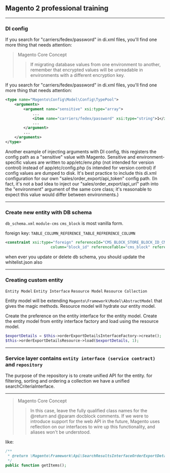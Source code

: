 ## Magento 2 professional training

---

### DI config

If you search for "carriers/fedex/password" in di.xml files, you'll find one more thing that needs attention:

>Magento Core Concept
>>If migrating database values from one environment to another, remember that encrypted values will be unreadable in environments with a different encryption key.

If you search for "carriers/fedex/password" in di.xml files, you'll find one more thing that needs attention:

```xml
<type name="Magento\Config\Model\Config\TypePool">
    <arguments>
        <argument name="sensitive" xsi:type="array">
            ...
            <item name="carriers/fedex/password" xsi:type="string">1</item>
            ...
        </argument>
        ...
    </arguments>
</type>
```

Another example of injecting arguments with DI config, this registers the config path as a "sensitive" value with Magento. Sensitive and environment-specific values are written to app/etc/env.php (not intended for version control) instead of app/etc/config.php (is intended for version control) if config values are dumped to disk. It's best practice to include this di.xml configuration for our own "sales/order_export/api_token" config path. (In fact, it's not a bad idea to inject our "sales/order_export/api_url" path into the "environment" argument of the same core class; it's reasonable to expect this value would differ between environments.)

---

### Create new entity with DB schema

`db_schema.xml` `module-cms` `cms_block` is most vanilla form.

foreign key: `TABLE_COLUMN_REFERENCE_TABLE_REFRERENCE_COLUMN`

```xml
<constraint xsi:type="foreign" referenceId="CMS_BLOCK_STORE_BLOCK_ID_CMS_BLOCK_BLOCK_ID" table="cms_block_store"
                    column="block_id" referenceTable="cms_block" referenceColumn="block_id" onDelete="CASCADE"/>
```
when ever you update or delete db schema, you should update the whitelist.json also

---

### Creating custom entity 
`Entity Model`
`Entity Interface`
`Resource Model` 
`Resource Collection`

Entity model will be extending `Magento\Framework\Model\AbstractModel` that gives the magic methods.
Resource model will hydrate our entity model.

Create the preference on the entity interface for the entity model.
Create the entity model from entity interface factory and load using the resource model.

```php
$exportDetails = $this->orderExportDetailsInterfaceFactory->create();
$this->orderExportDetailsResource->load($exportDetails, 1);
```

---

### Service layer contains `entity interface (service contract)` and `repository`
The purpose of the repository is to create unified API for the entity.
for filtering, sorting and ordering a collection we have a unified searchCriteriaInterface. 

---

>Magento Core Concept
>>In this case, leave the fully qualified class names for the @return and @param docblock comments. If we were to introduce support for the web API in the future, Magento uses reflection on our interfaces to wire up this functionality, and aliases won't be understood.

like: 
```php
/**
 * @return \Magento\Framework\Api\SearchResultsInterfaceOrderExportDetailsInterface[]
 */
public function getItems();
```
